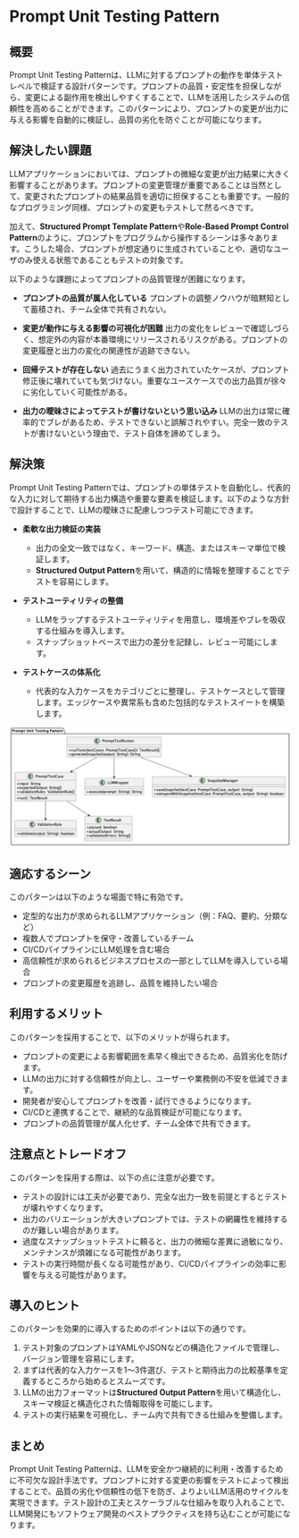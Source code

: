 # Prompt Unit Testing Pattern

## 概要

Prompt Unit Testing Patternは、LLMに対するプロンプトの動作を単体テストレベルで検証する設計パターンです。プロンプトの品質・安定性を担保しながら、変更による副作用を検出しやすくすることで、LLMを活用したシステムの信頼性を高めることができます。このパターンにより、プロンプトの変更が出力に与える影響を自動的に検証し、品質の劣化を防ぐことが可能になります。

## 解決したい課題

LLMアプリケーションにおいては、プロンプトの微細な変更が出力結果に大きく影響することがあります。プロンプトの変更管理が重要であることは当然として、変更されたプロンプトの結果品質を適切に担保することも重要です。一般的なプログラミング同様、プロンプトの変更もテストして然るべきです。

加えて、**Structured Prompt Template Pattern**や**Role-Based Prompt Control Pattern**のように、プロンプトをプログラムから操作するシーンは多々あります。こうした場合、プロンプトが想定通りに生成されていることや、適切なユーザのみ使える状態であることもテストの対象です。

以下のような課題によってプロンプトの品質管理が困難になります。

- **プロンプトの品質が属人化している**
   プロンプトの調整ノウハウが暗黙知として蓄積され、チーム全体で共有されない。

- **変更が動作に与える影響の可視化が困難**
   出力の変化をレビューで確認しづらく、想定外の内容が本番環境にリリースされるリスクがある。プロンプトの変更履歴と出力の変化の関連性が追跡できない。

- **回帰テストが存在しない**
   過去にうまく出力されていたケースが、プロンプト修正後に壊れていても気づけない。重要なユースケースでの出力品質が徐々に劣化していく可能性がある。

- **出力の曖昧さによってテストが書けないという思い込み**
   LLMの出力は常に確率的でブレがあるため、テストできないと誤解されやすい。完全一致のテストが書けないという理由で、テスト自体を諦めてしまう。

## 解決策

Prompt Unit Testing Patternでは、プロンプトの単体テストを自動化し、代表的な入力に対して期待する出力構造や重要な要素を検証します。以下のような方針で設計することで、LLMの曖昧さに配慮しつつテスト可能にできます。

- **柔軟な出力検証の実装**
   - 出力の全文一致ではなく、キーワード、構造、またはスキーマ単位で検証します。
   - **Structured Output Pattern**を用いて、構造的に情報を整理することでテストを容易にします。

- **テストユーティリティの整備**
   - LLMをラップするテストユーティリティを用意し、環境差やブレを吸収する仕組みを導入します。
   - スナップショットベースで出力の差分を記録し、レビュー可能にします。

- **テストケースの体系化**
   - 代表的な入力ケースをカテゴリごとに整理し、テストケースとして管理します。エッジケースや異常系も含めた包括的なテストスイートを構築します。

![img](./uml/images/prompt_unit_testing_pattern.png)

## 適応するシーン

このパターンは以下のような場面で特に有効です。

- 定型的な出力が求められるLLMアプリケーション（例：FAQ、要約、分類など）
- 複数人でプロンプトを保守・改善しているチーム
- CI/CDパイプラインにLLM処理を含む場合
- 高信頼性が求められるビジネスプロセスの一部としてLLMを導入している場合
- プロンプトの変更履歴を追跡し、品質を維持したい場合

## 利用するメリット

このパターンを採用することで、以下のメリットが得られます。

- プロンプトの変更による影響範囲を素早く検出できるため、品質劣化を防げます。
- LLMの出力に対する信頼性が向上し、ユーザーや業務側の不安を低減できます。
- 開発者が安心してプロンプトを改善・試行できるようになります。
- CI/CDと連携することで、継続的な品質検証が可能になります。
- プロンプトの品質管理が属人化せず、チーム全体で共有できます。

## 注意点とトレードオフ

このパターンを採用する際は、以下の点に注意が必要です。

- テストの設計には工夫が必要であり、完全な出力一致を前提とするとテストが壊れやすくなります。
- 出力のバリエーションが大きいプロンプトでは、テストの網羅性を維持するのが難しい場合があります。
- 過度なスナップショットテストに頼ると、出力の微細な差異に過敏になり、メンテナンスが煩雑になる可能性があります。
- テストの実行時間が長くなる可能性があり、CI/CDパイプラインの効率に影響を与える可能性があります。

## 導入のヒント

このパターンを効果的に導入するためのポイントは以下の通りです。

1. テスト対象のプロンプトはYAMLやJSONなどの構造化ファイルで管理し、バージョン管理を容易にします。
2. まずは代表的な入力ケースを1〜3件選び、テストと期待出力の比較基準を定義するところから始めるとスムーズです。
3. LLMの出力フォーマットは**Structured Output Pattern**を用いて構造化し、スキーマ検証と構造化された情報取得を可能にします。
4. テストの実行結果を可視化し、チーム内で共有できる仕組みを整備します。

## まとめ

Prompt Unit Testing Patternは、LLMを安全かつ継続的に利用・改善するために不可欠な設計手法です。プロンプトに対する変更の影響をテストによって検出することで、品質の劣化や信頼性の低下を防ぎ、よりよいLLM活用のサイクルを実現できます。テスト設計の工夫とスケーラブルな仕組みを取り入れることで、LLM開発にもソフトウェア開発のベストプラクティスを持ち込むことが可能になります。
